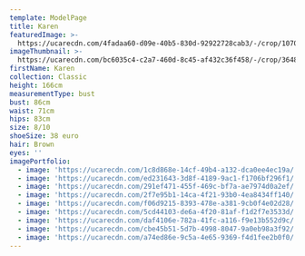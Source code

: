```yaml
---
template: ModelPage
title: Karen
featuredImage: >-
  https://ucarecdn.com/4fadaa60-d09e-40b5-830d-92922728cab3/-/crop/1070x752/0,235/-/preview/
imageThumbnail: >-
  https://ucarecdn.com/bc6035c4-c2a7-460d-8c45-af432c36f458/-/crop/3648x3945/0,0/-/preview/
firstName: Karen
collection: Classic
height: 166cm
measurementType: bust
bust: 86cm
waist: 71cm
hips: 83cm
size: 8/10
shoeSize: 38 euro
hair: Brown
eyes: ''
imagePortfolio:
  - image: 'https://ucarecdn.com/1c8d868e-14cf-49b4-a132-dca0ee4ec19a/'
  - image: 'https://ucarecdn.com/ed231643-3d8f-4189-9ac1-f1706bf296f1/'
  - image: 'https://ucarecdn.com/291ef471-455f-469c-bf7a-ae7974d0a2ef/'
  - image: 'https://ucarecdn.com/2f7e95b1-14ca-4f21-93b0-4ea8434ff140/'
  - image: 'https://ucarecdn.com/f06d9215-8393-478e-a381-9cb0f4e02d28/'
  - image: 'https://ucarecdn.com/5cd44103-de6a-4f20-81af-f1d2f7e3533d/'
  - image: 'https://ucarecdn.com/daf4106e-782a-41fc-a116-f9e13b552d9c/'
  - image: 'https://ucarecdn.com/cbe45b51-5d7b-4998-8047-9a0eb98a3f92/'
  - image: 'https://ucarecdn.com/a74ed86e-9c5a-4e65-9369-f4d1fee2b0f0/'
---
```


